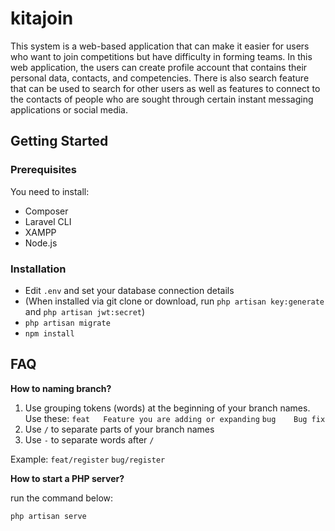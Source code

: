 # kitajoin

This system is a web-based application that can make it easier for users who want to join competitions but have difficulty in forming teams. In this web application, the users can create profile account that contains their personal data, contacts, and competencies. There is also search feature that can be used to search for other users as well as features to connect to the contacts of people who are sought through certain instant messaging applications or social media.

## Getting Started

### Prerequisites

You need to install:
- Composer
- Laravel CLI
- XAMPP
- Node.js

### Installation

- Edit `.env` and set your database connection details
- (When installed via git clone or download, run `php artisan key:generate` and `php artisan jwt:secret`)
- `php artisan migrate`
- `npm install`

## FAQ

**How to naming branch?**

1. Use grouping tokens (words) at the beginning of your branch names. Use these:
`feat   Feature you are adding or expanding`
`bug    Bug fix`
2. Use `/` to separate parts of your branch names
3. Use `-` to separate words after `/`

Example:
`feat/register`
`bug/register`

**How to start a PHP server?**

run the command below:

```go
php artisan serve
```
